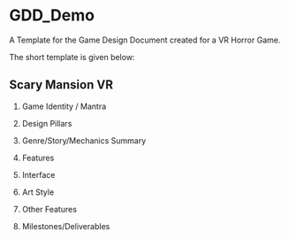 # GDD_Demo
A Template for the Game Design Document created for a VR Horror Game.

The short template is given below:


## Scary Mansion VR

1. Game Identity / Mantra

2. Design Pillars

3. Genre/Story/Mechanics Summary

4. Features

5. Interface

6. Art Style

7. Other Features

8. Milestones/Deliverables
